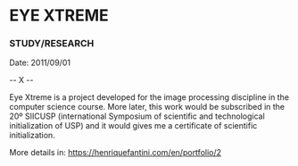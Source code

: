 # EYE XTREME
### STUDY/RESEARCH

Date: 2011/09/01

-- X --

Eye Xtreme is a project developed for the image processing discipline in the computer science course. More later, this work would be subscribed in the 20º SIICUSP (international Symposium of scientific and technological initialization of USP) and it would gives me a certificate of scientific initialization.

More details in: https://henriquefantini.com/en/portfolio/2
